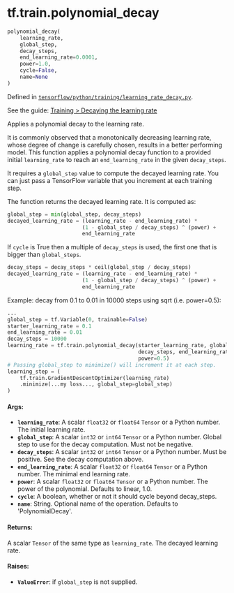 <div itemscope itemtype="http://developers.google.com/ReferenceObject">
<meta itemprop="name" content="tf.train.polynomial_decay" />
</div>

# tf.train.polynomial_decay

``` python
polynomial_decay(
    learning_rate,
    global_step,
    decay_steps,
    end_learning_rate=0.0001,
    power=1.0,
    cycle=False,
    name=None
)
```



Defined in [`tensorflow/python/training/learning_rate_decay.py`](https://www.tensorflow.org/code/tensorflow/python/training/learning_rate_decay.py).

See the guide: [Training > Decaying the learning rate](../../../../api_guides/python/train.md#Decaying_the_learning_rate)

Applies a polynomial decay to the learning rate.

It is commonly observed that a monotonically decreasing learning rate, whose
degree of change is carefully chosen, results in a better performing model.
This function applies a polynomial decay function to a provided initial
`learning_rate` to reach an `end_learning_rate` in the given `decay_steps`.

It requires a `global_step` value to compute the decayed learning rate.  You
can just pass a TensorFlow variable that you increment at each training step.

The function returns the decayed learning rate.  It is computed as:

```python
global_step = min(global_step, decay_steps)
decayed_learning_rate = (learning_rate - end_learning_rate) *
                        (1 - global_step / decay_steps) ^ (power) +
                        end_learning_rate

```

If `cycle` is True then a multiple of `decay_steps` is used, the first one
that is bigger than `global_steps`.

```python
decay_steps = decay_steps * ceil(global_step / decay_steps)
decayed_learning_rate = (learning_rate - end_learning_rate) *
                        (1 - global_step / decay_steps) ^ (power) +
                        end_learning_rate

```

Example: decay from 0.1 to 0.01 in 10000 steps using sqrt (i.e. power=0.5):

```python
...
global_step = tf.Variable(0, trainable=False)
starter_learning_rate = 0.1
end_learning_rate = 0.01
decay_steps = 10000
learning_rate = tf.train.polynomial_decay(starter_learning_rate, global_step,
                                          decay_steps, end_learning_rate,
                                          power=0.5)
# Passing global_step to minimize() will increment it at each step.
learning_step = (
    tf.train.GradientDescentOptimizer(learning_rate)
    .minimize(...my loss..., global_step=global_step)
)
```

#### Args:

* <b>`learning_rate`</b>: A scalar `float32` or `float64` `Tensor` or a
    Python number.  The initial learning rate.
* <b>`global_step`</b>: A scalar `int32` or `int64` `Tensor` or a Python number.
    Global step to use for the decay computation.  Must not be negative.
* <b>`decay_steps`</b>: A scalar `int32` or `int64` `Tensor` or a Python number.
    Must be positive.  See the decay computation above.
* <b>`end_learning_rate`</b>: A scalar `float32` or `float64` `Tensor` or a
    Python number.  The minimal end learning rate.
* <b>`power`</b>: A scalar `float32` or `float64` `Tensor` or a
    Python number.  The power of the polynomial. Defaults to linear, 1.0.
* <b>`cycle`</b>: A boolean, whether or not it should cycle beyond decay_steps.
* <b>`name`</b>: String.  Optional name of the operation. Defaults to
    'PolynomialDecay'.


#### Returns:

A scalar `Tensor` of the same type as `learning_rate`.  The decayed
learning rate.


#### Raises:

* <b>`ValueError`</b>: if `global_step` is not supplied.